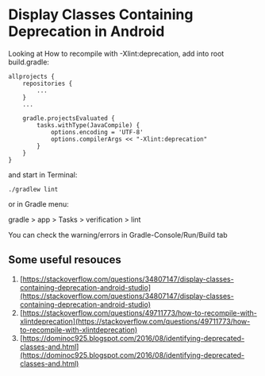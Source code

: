 
# Display Classes Containing Deprecation in Android

Looking at How to recompile with -Xlint:deprecation, add into root build.gradle:

```
allprojects {
	repositories {
		...
	}
    ...
    
    gradle.projectsEvaluated {
        tasks.withType(JavaCompile) {
            options.encoding = 'UTF-8'
            options.compilerArgs << "-Xlint:deprecation"
        }
    }
}
```

and start in Terminal:

```
./gradlew lint
```

or in Gradle menu:

gradle > app > Tasks > verification > lint

You can check the warning/errors in Gradle-Console/Run/Build tab


Some useful resouces
------------------------------------
1. [https://stackoverflow.com/questions/34807147/display-classes-containing-deprecation-android-studio](https://stackoverflow.com/questions/34807147/display-classes-containing-deprecation-android-studio)
2. [https://stackoverflow.com/questions/49711773/how-to-recompile-with-xlintdeprecation](https://stackoverflow.com/questions/49711773/how-to-recompile-with-xlintdeprecation)
3. [https://dominoc925.blogspot.com/2016/08/identifying-deprecated-classes-and.html](https://dominoc925.blogspot.com/2016/08/identifying-deprecated-classes-and.html)






